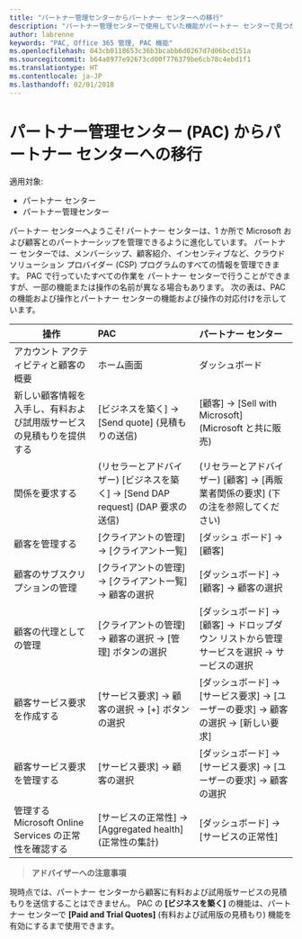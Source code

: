 ```yaml
---
title: "パートナー管理センターからパートナー センターへの移行"
description: "パートナー管理センターで使用していた機能がパートナー センターで見つかります"
author: labrenne
keywords: "PAC, Office 365 管理, PAC 機能"
ms.openlocfilehash: 043cb0118653c36b3bcabb6d0267d7d06bcd151a
ms.sourcegitcommit: b64a8977e92673cd00f776379be6cb78c4ebd1f1
ms.translationtype: HT
ms.contentlocale: ja-JP
ms.lasthandoff: 02/01/2018
---
```

# <a name="moving-from-partner-admin-center-pac-to-partner-center"></a>パートナー管理センター (PAC) からパートナー センターへの移行

適用対象:
- パートナー センター
- パートナー管理センター

パートナー センターへようこそ!  パートナー センターは、1 か所で Microsoft および顧客とのパートナーシップを管理できるように進化しています。 パートナー センターでは、メンバーシップ、顧客紹介、インセンティブなど、クラウド ソリューション プロバイダー (CSP) プログラムのすべての情報を管理できます。 PAC で行っていたすべての作業を パートナー センターで行うことができますが、一部の機能または操作の名前が異なる場合もあります。 次の表は、PAC の機能および操作とパートナー センターの機能および操作の対応付けを示しています。


|**操作**   |**PAC**   |**パートナー センター**   |
|--------------|:--------------|:---------------|
|アカウント アクティビティと顧客の概要|ホーム画面|ダッシュボード|
|新しい顧客情報を入手し、有料および試用版サービスの見積もりを提供する|[ビジネスを築く] -> [Send quote] (見積もりの送信)|[顧客] -> [Sell with Microsoft] (Microsoft と共に販売)|
|関係を要求する|(リセラーとアドバイザー) [ビジネスを築く] -> [Send DAP request] (DAP 要求の送信)|(リセラーとアドバイザー) [顧客] -> [再販業者関係の要求] (下の注を参照してください)|
|顧客を管理する|[クライアントの管理] -> [クライアント一覧]|[ダッシュ ボード] -> [顧客]|
|顧客のサブスクリプションの管理|[クライアントの管理] -> [クライアント一覧] -> 顧客の選択|[ダッシュボード] -> [顧客] -> 顧客の選択|
|顧客の代理としての管理|[クライアントの管理] -> 顧客の選択 -> [管理] ボタンの選択|[ダッシュボード] -> [顧客] -> ドロップダウン リストから管理サービスを選択 -> サービスの選択|
|顧客サービス要求を作成する|[サービス要求] -> 顧客の選択 -> [+] ボタンの選択 | [ダッシュボード] -> [サービス要求] -> [ユーザーの要求] -> 顧客の選択 -> [新しい要求]|
|顧客サービス要求を管理する| [サービス要求] -> 顧客の選択|[ダッシュボード] -> [サービス要求] -> [ユーザーの要求] -> 顧客の選択|
|管理する Microsoft Online Services の正常性を確認する|[サービスの正常性] -> [Aggregated health] (正常性の集計)|[ダッシュボード] -> [サービスの正常性]|

>**アドバイザーへの注意事項**<br> 

現時点では、パートナー センターから顧客に有料および試用版サービスの見積もりを送信することはできません。  PAC の **[ビジネスを築く]** の機能は、パートナー センターで **[Paid and Trial Quotes]** (有料および試用版の見積もり) 機能を有効にするまで使用できます。